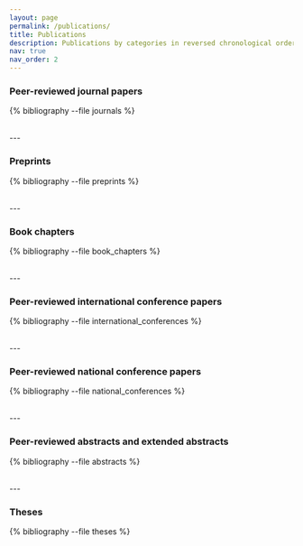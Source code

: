 ```yaml
---
layout: page
permalink: /publications/
title: Publications
description: Publications by categories in reversed chronological order. Generated by jekyll-scholar.
nav: true
nav_order: 2
---
```




<!-- _pages/publications.md -->
### Peer-reviewed journal papers
<div class="publications">

{% bibliography --file journals %}

</div>

<br>
---
<br>

### Preprints
<div class="publications">

{% bibliography --file preprints %}

</div>

<br>
---
<br>

### Book chapters
<div class="publications">

{% bibliography --file book_chapters %}

</div>

<br>
---
<br>


### Peer-reviewed international conference papers

<div class="publications">

{% bibliography --file international_conferences %}

</div>

<br>
---
<br>

### Peer-reviewed national conference papers

<div class="publications">

{% bibliography --file national_conferences %}

</div>


<br>
---
<br>

### Peer-reviewed abstracts and extended abstracts

<div class="publications">

{% bibliography --file abstracts %}

</div>

<br>
---
<br>

### Theses

<div class="publications">

{% bibliography --file theses %}

</div>